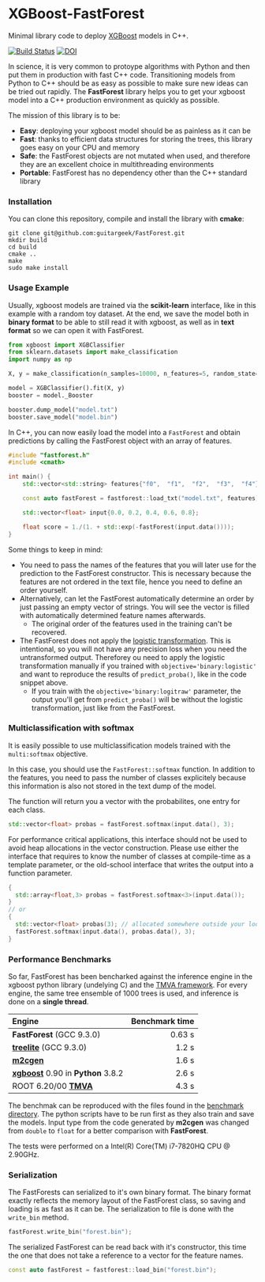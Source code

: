 # XGBoost-FastForest

Minimal library code to deploy [XGBoost](https://xgboost.readthedocs.io/en/latest/) models in C++.

[![Build Status](https://travis-ci.com/guitargeek/XGBoost-FastForest.svg?branch=master)](https://travis-ci.com/guitargeek/XGBoost-FastForest) [![DOI](https://zenodo.org/badge/DOI/10.5281/zenodo.3819838.svg)](https://doi.org/10.5281/zenodo.3819838)

In science, it is very common to protoype algorithms with Python and then put them in production with fast C++ code.
Transitioning models from Python to C++ should be as easy as possible to make sure new ideas can be tried out rapidly.
The __FastForest__ library helps you to get your xgboost model into a C++ production environment as quickly as possible.

The mission of this library is to be:
* __Easy__: deploying your xgboost model should be as painless as it can be
* __Fast__: thanks to efficient data structures for storing the trees, this library goes easy on your CPU and memory
* __Safe__: the FastForest objects are not mutated when used, and therefore they are an excellent choice in multithreading
  environments
* __Portable__: FastForest has no dependency other than the C++ standard library

### Installation

You can clone this repository, compile and install the library with __cmake__:
```
git clone git@github.com:guitargeek/FastForest.git
mkdir build
cd build
cmake ..
make
sudo make install
```

### Usage Example

Usually, xgboost models are trained via the __scikit-learn__ interface, like in this example with a random toy dataset.
At the end, we save the model both in __binary format__ to be able to still read it with xgboost, as well as in __text
format__ so we can open it with FastForest.

```Python
from xgboost import XGBClassifier
from sklearn.datasets import make_classification
import numpy as np

X, y = make_classification(n_samples=10000, n_features=5, random_state=42, n_classes=2, weights=[0.5])

model = XGBClassifier().fit(X, y)
booster = model._Booster

booster.dump_model("model.txt")
booster.save_model("model.bin")
```

In C++, you can now easily load the model into a `FastForest` and obtain predictions by calling the FastForest object with an array of features.

```C++
#include "fastforest.h"
#include <cmath>

int main() {
    std::vector<std::string> features{"f0",  "f1",  "f2",  "f3",  "f4"};

    const auto fastForest = fastforest::load_txt("model.txt", features);

    std::vector<float> input{0.0, 0.2, 0.4, 0.6, 0.8};

    float score = 1./(1. + std::exp(-fastForest(input.data())));
}
```

Some things to keep in mind:

* You need to pass the names of the features that you will later use for the prediction to the FastForest constructor. This is necessary because the features are not ordered in the text file, hence you need to define an
  order yourself.
* Alternatively, can let the FastForest automatically determine an order by just passing an empty vector of strings. You will see the vector is filled with automatically determined feature names afterwards.
  * The original order of the features used in the training can't be recovered.
* The FastForest does not apply the [logistic transformation](https://en.wikipedia.org/wiki/Logistic_function).
  This is intentional, so you will not have any precision loss when you need the untransformed output. Thereforey ou need to apply
  the logistic transformation manually if you trained with `objective='binary:logistic'` and want to reproduce the results of `predict_proba()`, like in the code snippet above.
  * If you train with the `objective='binary:logitraw'`
    parameter, the output you'll get from `predict_proba()` will be without the logistic transformation, just like from the FastForest.

### Multiclassification with softmax

It is easily possible to use multiclassification models trained with the `multi:softmax` objective.

In this case, you should use the `FastForest::softmax` function. In addition to the features, you need to pass
the number of classes explicitely because this information is also not stored in the text dump of the model.

The function will return you a vector with the probabilites, one entry for each class.

```C++
std::vector<float> probas = fastForest.softmax(input.data(), 3);
```

For performance critical applications, this interface should not be used to avoid heap allocations in the vector
construction. Please use either the interface that requires to know the number of classes at compile-time as a template
parameter, or the old-school interface that writes the output into a function parameter.

```C++
{
  std::array<float,3> probas = fastForest.softmax<3>(input.data());
}
// or
{
  std::vector<float> probas(3); // allocated somewhere outside your loop over entries
  fastForest.softmax(input.data(), probas.data(), 3);
}
```

### Performance Benchmarks

So far, FastForest has been bencharked against the inference engine in the xgboost python library (undelying
C) and the [TMVA framework](https://root.cern.ch/tmva). For every engine, the same tree ensemble of 1000 trees is used,
and inference is done on a **single thread**.

| Engine                                                                                                  | Benchmark time   |
| :------                                                                                                 | ---------------: |
| __FastForest__ (GCC 9.3.0)                                                                              | 0.63 s           |
| [__treelite__](https://github.com/dmlc/treelite) (GCC 9.3.0)                                            | 1.2 s            |
| [__m2cgen__](https://github.com/BayesWitnesses/m2cgen)                                                  | 1.6 s            |
| [__xgboost__](https://xgboost.readthedocs.io/en/latest/python/python_api.html) 0.90 in __Python__ 3.8.2 | 2.6 s            |
| ROOT 6.20/00 [__TMVA__](https://root.cern.ch/tmva)                                                      | 4.3 s            |

The benchmak can be reproduced with the files found in the [benchmark directory](benchmark). The python scripts have to be
run first as they also train and save the models. Input type from the code generated by __m2cgen__ was changed from
`double` to `float` for a better comparison with __FastForest__.

The tests were performed on a Intel(R) Core(TM) i7-7820HQ CPU @ 2.90GHz.

### Serialization

The FastForests can serialized to it's own binary format. The binary format exactly reflects the memory layout of the
FastForest class, so saving and loading is as fast as it can be. The serialization to file is done with the `write_bin`
method.
```C++
fastForest.write_bin("forest.bin");
```
The serialized FastForest can be read back with it's constructor, this time the one that does not take a reference to a
vector for the feature names.
```C++
const auto fastForest = fastforest::load_bin("forest.bin");
```
